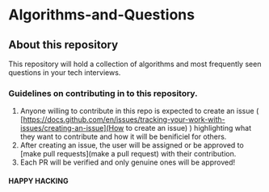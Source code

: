 # Algorithms-and-Questions

## About this repository

This repository will hold a collection of algorithms and most frequently seen questions in your tech interviews.

### Guidelines on contributing in to this repository.

1. Anyone willing to contribute in this repo is expected to create an issue ( [https://docs.github.com/en/issues/tracking-your-work-with-issues/creating-an-issue](How to create an issue) ) highlighting what they want to contribute and how it will be benificiel for others.
2. After creating an issue, the user will be assigned or be approved to [make pull requests](make a pull request) with their contribution.
3. Each PR will be verified and only genuine ones will be approved!


#### HAPPY HACKING

